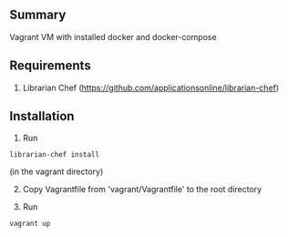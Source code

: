 ## Summary
Vagrant VM with installed docker and docker-compose

## Requirements

1. Librarian Chef (https://github.com/applicationsonline/librarian-chef)

## Installation
1. Run 

```
librarian-chef install
```

(in the vagrant directory)

2. Copy Vagrantfile from 'vagrant/Vagrantfile' to the root directory

3. Run  

```
vagrant up
```
